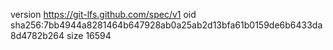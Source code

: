 version https://git-lfs.github.com/spec/v1
oid sha256:7bb4944a8281464b647928ab0a25ab2d13bfa61b0159de6b6433da8d4782b264
size 16594

